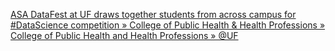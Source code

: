 [ASA DataFest at UF draws together students from across campus for #DataScience competition » College of Public Health & Health Professions » College of Public Health and Health Professions » @UF](https://qi.tc/qi/112530)